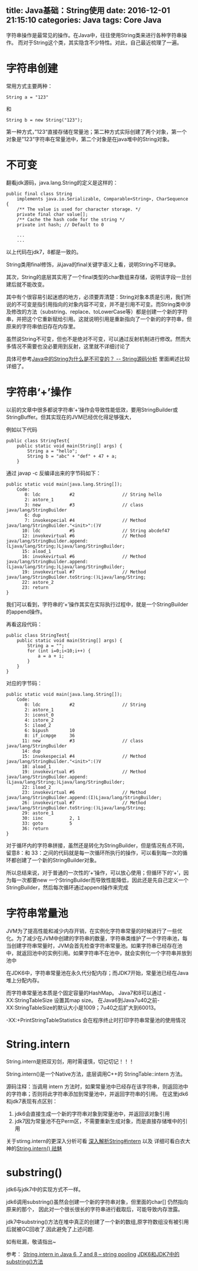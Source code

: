 title: Java基础：String使用
date: 2016-12-01 21:15:10
categories: Java
tags: Core Java
---

字符串操作是最常见的操作。在Java中，往往使用String类来进行各种字符串操作。
而对于String这个类，其实隐含不少特性。对此，自己最近梳理了一遍。

# 字符串创建

常用方式主要两种：

```
String a = "123"
```

和

```
String b = new String("123");
```

第一种方式，”123“直接存储在常量池；第二种方式实际创建了两个对象，第一个对象是”123“字符串在常量池中，第二个对象是在java堆中的String对象。

# 不可变

翻看jdk源码，java.lang.String的定义是这样的：

```
public final class String
    implements java.io.Serializable, Comparable<String>, CharSequence {
    /** The value is used for character storage. */
    private final char value[];
    /** Cache the hash code for the string */  
    private int hash; // Default to 0  
    
    ...
    ...

```

以上代码在jdk7，8都是一致的。

String类用final修饰，从java的final关键字语义上看，说明String不可继承。

其次，String的底层其实用了一个final类型的char数组来存储，说明该字段一旦创建后就不能改变。

其中有个很容易引起迷惑的地方，必须要弄清楚：String对象本质是引用，我们所说的不可变是指引用指向的对象内容不可变，并不是引用不可变。而String类中涉及修改的方法（substring、replace、toLowerCase等）都是创建一个新的字符串，并把这个它重新赋给引用。这就说明引用是重新指向了一个新的的字符串，但原来的字符串依旧存在内存里。

虽然说String不可变，但也不是绝对不可变，可以通过反射机制进行修改。然而大多情况不需要也没必要用到反射，这里就不详细讨论了

具体可参考[Java中的String为什么是不可变的？ -- String源码分析](http://blog.csdn.net/zhangjg_blog/article/details/18319521)
里面阐述比较详细了。


# 字符串‘+’操作

以前的文章中很多都说字符串‘+’操作会导致性能低效，要用StringBuilder或StringBuffer。但其实现在的JVM已经优化得足够强大，

例如以下代码
```
public class StringTest{
    public static void main(String[] args) {
        String a = "hello";
        String b = "abc" + "def" + 47 + a;
    }

```
通过 javap -c 反编译出来的字节码如下：

```
public static void main(java.lang.String[]);
    Code:
       0: ldc           #2                  // String hello
       2: astore_1
       3: new           #3                  // class java/lang/StringBuilder
       6: dup
       7: invokespecial #4                  // Method java/lang/StringBuilder."<init>":()V
      10: ldc           #5                  // String abcdef47
      12: invokevirtual #6                  // Method java/lang/StringBuilder.append:(Ljava/lang/String;)Ljava/lang/StringBuilder;
      15: aload_1
      16: invokevirtual #6                  // Method java/lang/StringBuilder.append:(Ljava/lang/String;)Ljava/lang/StringBuilder;
      19: invokevirtual #7                  // Method java/lang/StringBuilder.toString:()Ljava/lang/String;
      22: astore_2
      23: return
}
```

我们可以看到，字符串的‘+’操作其实在实际执行过程中，就是一个StringBuilder的append操作。


再看这段代码：

```
public class StringTest{
    public static void main(String[] args) {
        String a = "";
        for (int i=0;i<10;i++) {
            a = a + i;
        }
    }
}
```

对应的字节码：

```
public static void main(java.lang.String[]);
    Code:
       0: ldc           #2                  // String
       2: astore_1
       3: iconst_0
       4: istore_2
       5: iload_2
       6: bipush        10
       8: if_icmpge     36
      11: new           #3                  // class java/lang/StringBuilder
      14: dup
      15: invokespecial #4                  // Method java/lang/StringBuilder."<init>":()V
      18: aload_1
      19: invokevirtual #5                  // Method java/lang/StringBuilder.append:(Ljava/lang/String;)Ljava/lang/StringBuilder;
      22: iload_2
      23: invokevirtual #6                  // Method java/lang/StringBuilder.append:(I)Ljava/lang/StringBuilder;
      26: invokevirtual #7                  // Method java/lang/StringBuilder.toString:()Ljava/lang/String;
      29: astore_1
      30: iinc          2, 1
      33: goto          5
      36: return
}
```

对于循环内的字符串拼接，虽然还是转化为StringBuilder，但是情况有点不同，留意8：和 33：之间的代码就是每一次循环所执行的操作，可以看到每一次的循环都创建了一个新的StringBuilder对象。

所以总结来说，对于普通的一次性的‘+’操作，可以放心使用；但循环下的‘+’，因为每一次都要new 一个StringBuilder而导致性能降低，因此还是先自己定义一个StringBuilder，然后每次循环通过append操作来完成

# 字符串常量池

JVM为了提高性能和减少内存开销，在实例化字符串常量的时候进行了一些优化。为了减少在JVM中创建的字符串的数量，字符串类维护了一个字符串池，每当创建字符串常量时，JVM会首先检查字符串常量池。如果字符串已经存在池中，就返回池中的实例引用。如果字符串不在池中，就会实例化一个字符串并放到池中

在JDK6中，字符串常量池在永久代分配内存；而JDK7开始，常量池已经在Java堆上分配内存。

而字符串常量池本质是个固定容量的HashMap。 Java7和8可以通过 -XX:StringTableSize 设置其map size。
在Java6到Java7u40之前-XX:StringTableSize的默认大小是1009；7u40之后扩大到60013。

-XX:+PrintStringTableStatistics 会在程序终止时打印字符串常量池的使用情况


# String.intern

String.intern是把双刃剑，用时需谨慎，切记切记！！！

String.intern()是一个Native方法，底层调用C++的 StringTable::intern 方法。

源码注释：当调用 intern 方法时，如果常量池中已经存在该字符串，则返回池中的字符串；否则将此字符串添加到常量池中，并返回字符串的引用。
在这里jdk6和jdk7表现有点区别：
1. jdk6会直接生成一个新的字符串对象到常量池中，并返回该对象引用
2. jdk7因为常量池不在Perm区，不需要重新生成对象，而是直接存储堆中的引用

关于stirng.intern的更深入分析可看
[深入解析String#intern](http://tech.meituan.com/in_depth_understanding_string_intern.html)
以及
详细可看白衣大神的[String.intern() 祛魅](http://calvin1978.blogcn.com/articles/string-intern.html)


# substring()

jdk6与jdk7中的实现方式不一样。

jdk6调用substring()虽然会创建一个新的字符串对象，但里面的char[] 仍然指向原来的那个，
因此对一个很长很长的字符串进行截取后，可能导致内存泄露。

jdk7中substring()方法在堆中真正的创建了一个新的数组,原字符数组没有被引用后就被GC回收了.因此避免了上述问题.



如有纰漏，敬请指出~


参考：
[String.intern in Java 6, 7 and 8 – string pooling](http://java-performance.info/string-intern-in-java-6-7-8/)
[JDK6和JDK7中的substring()方法](http://www.importnew.com/7418.html)